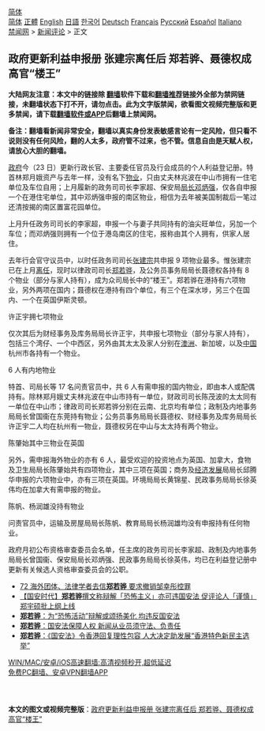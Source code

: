  <!-- 面包屑导航 --> <div class="breadcrumb"><!-- GTranslate: https://gtranslate.io/ -->  <div class="switcher notranslate">  <div class="selected">  <a href="#" onclick="return false;"> 简体</a>  </div>  <div class="option">  <a href="https://www.bannedbook.org" onclick="doGTranslate('zh-CN|zh-CN');jQuery('div.switcher div.selected a').html(jQuery(this).html());return false;" title="简体中文" class="nturl selected"> 简体</a>  <a href="https://www.bannedbook.org/zh-tw/" onclick="doGTranslate('zh-CN|zh-TW');jQuery('div.switcher div.selected a').html(jQuery(this).html());return false;" title="繁體中文" class="nturl"> 正體</a>  <a href="https://www.bannedbook.org/en/" onclick="doGTranslate('zh-CN|en');jQuery('div.switcher div.selected a').html(jQuery(this).html());return false;" title="English" class="nturl"> English</a>  <a href="https://www.bannedbook.org/ja/" onclick="doGTranslate('zh-CN|ja');jQuery('div.switcher div.selected a').html(jQuery(this).html());return false;" title="日本語" class="nturl"> 日語</a>  <a href="https://www.bannedbook.org/ko/" onclick="doGTranslate('zh-CN|ko');jQuery('div.switcher div.selected a').html(jQuery(this).html());return false;" title="한국어" class="nturl"> 한국어</a>  <a href="https://www.bannedbook.org/de/" onclick="doGTranslate('zh-CN|de');jQuery('div.switcher div.selected a').html(jQuery(this).html());return false;" title="Deutsch" class="nturl"> Deutsch</a>  <a href="https://www.bannedbook.org/fr/" onclick="doGTranslate('zh-CN|fr');jQuery('div.switcher div.selected a').html(jQuery(this).html());return false;" title="Français" class="nturl"> Français</a>  <a href="https://www.bannedbook.org/ru/" onclick="doGTranslate('zh-CN|ru');jQuery('div.switcher div.selected a').html(jQuery(this).html());return false;" title="Русский" class="nturl"> Русский</a>  <a href="https://www.bannedbook.org/es/" onclick="doGTranslate('zh-CN|es');jQuery('div.switcher div.selected a').html(jQuery(this).html());return false;" title="Español" class="nturl"> Español</a>  <a href="https://www.bannedbook.org/it/" onclick="doGTranslate('zh-CN|it');jQuery('div.switcher div.selected a').html(jQuery(this).html());return false;" title="Italiano" class="nturl"> Italiano</a>  </div>  </div>      <div class='breadcrumb-sub'><!-- Breadcrumb NavXT 6.3.0 --> <a href="https://www.bannedbook.org/" class="home">禁闻网</a> &gt; <a href="https://www.bannedbook.org/bnews/comments/" class="category">新闻评论</a> &gt; 正文</div></div><h2>政府更新利益申报册 张建宗离任后 郑若骅、聂德权成高官“楼王”</h2> <p class="notice"><b>大陆网友注意：本文中的链接除 <a href="https://github.com/bannedbook/fanqiang" >翻墙</a>软件下载和<a href="https://github.com/killgcd/justmysocks/blob/master/README.md">翻墙推荐</a>链接外全部为禁网链接，未翻墙状态下打不开，请勿点击。此为文字版禁闻，欲看图文视频完整版和更多禁闻，请下载<a href="https://github.com/bannedbook/fanqiang">翻墙软件或APP</a>后翻墙上禁闻网。</p><p>备注：翻墙看新闻非常安全，翻墙以真实身份发表敏感言论有一定风险，但只看不说则没有任何风险，翻的人太多，政府管不过来，也不管。信息自由是天赋人权，请放心大胆的翻墙。</b></p>  <div class="entry">  <p><a href="https://www.bannedbook.org/bnews/tag/%e6%94%bf%e5%ba%9c/" class="st_tag internal_tag" rel="tag" title="标签 政府 下的日志">政府</a>今（23 日）更新行政长官、主要委任官员及行会成员的个人利益登记册。特首林郑月娥资产与去年一样，没有名下<a href="https://www.bannedbook.org/bnews/tag/%E7%89%A9%E4%B8%9A/" class="st_tag internal_tag" rel="tag" title="标签 物业 下的日志">物业</a>，只由丈夫林兆波在中山市拥有一住宅单位及车位自用；上月履新的政务司司长李家超、保安局<a href="https://www.bannedbook.org/bnews/tag/%E5%B1%80%E9%95%BF/" class="st_tag internal_tag" rel="tag" title="标签 局长 下的日志">局长</a><a href="https://www.bannedbook.org/bnews/tag/%E9%82%93%E7%82%B3%E5%BC%BA/" class="st_tag internal_tag" rel="tag" title="标签 邓炳强 下的日志">邓炳强</a>，仅各自申报一个在港住宅单位，其中邓炳强申报的南区物业，相信为去年被美国制裁后一笔过还清按揭的南区置富花园单位。</p> <p>上月升任政务司司长的李家超，申报一个与妻子共同持有的油尖旺单位，另加一个车位；而邓炳强则拥有一个位于港岛南区的住宅，报称由其个人拥有，供家人居住。</p> <p>去年行会官守议员中，以时任政务司司长<a href="https://www.bannedbook.org/bnews/tag/%E5%BC%A0%E5%BB%BA%E5%AE%97/" class="st_tag internal_tag" rel="tag" title="标签 张建宗 下的日志">张建宗</a>共申报 9 项物业最多。惟张建宗已在上月<a href="https://www.bannedbook.org/bnews/tag/%E7%A6%BB%E4%BB%BB/" class="st_tag internal_tag" rel="tag" title="标签 离任 下的日志">离任</a>，现时以律政司司长<a href="https://www.bannedbook.org/bnews/tag/%E9%83%91%E8%8B%A5%E9%AA%85/" class="st_tag internal_tag" rel="tag" title="标签 郑若骅 下的日志">郑若骅</a>，及公务员事务局局长聂德权各持有 8 个物业（部分与家人持有），成为众司局长中的“楼王”。郑若骅在港持有六项物业，另外两项在国内；聂德权在港持有四个单位，有三个在深水埗，另三个在国内、一个在英国伊斯灵顿。</p>  <p>许正宇拥七项物业</p> <p>仅次其后为财经事务及库务局局长许正宇，共申报七项物业（部分与家人持有），包括三个湾仔、一个中西区，另外由其太太及家人分别在<a href="https://www.bannedbook.org/bnews/tag/%e6%be%b3%e6%b4%b2/" class="st_tag internal_tag" rel="tag" title="标签 澳洲 下的日志">澳洲</a>、新加坡，以及<span class='wp_keywordlink_affiliate'><a href="https://www.bannedbook.org/" title="中国" target="_blank">中国</a></span>杭州市各持有一个物业。</p> <p>6 人有内地物业</p>  <p>特首、司局长等 17 名问责官员中，共 6 人有需申报的国内物业，即由本人或配偶持有。除林郑月娥丈夫林兆波在中山市持有一单位，财政司司长陈茂波的太太同有一单位在中山市；律政司司长郑若骅分别在云南、北京均有单位；政制及内地事务局局长曾国衞在东莞持有物业；公务员事务局局长聂德权、财经事务及库务局局长许正宇二人均在杭州有一物业，聂德权另在中山与太太持有两个物业。</p> <p>陈肇始其中三物业在英国</p> <p>另外，需申报海外物业的亦有 6 人，最受欢迎的投资地点为英国、加拿大，食物及卫生局局长陈肇始共有四项物业，其中三项在英国；商务及<span class='wp_keywordlink'><a href="https://www.bannedbook.org/forum2/topic869.html" title="宪政、法治和经济发展——走向市场经济的制度保障" target="_blank">经济发展</a></span>局局长邱腾华申报的六项物业中，亦有三项在英国。环境局局长黄锦星、民政事务局局长徐英伟均在加拿大有需申报的物业。</p>  <p>陈帆、杨润雄没持有物业</p> <p>问责官员中，运输及房屋局局长陈帆、教育局局长杨润雄均没有申报持有任何物业。</p> <p>政府月初公布资格审查委员会名单，任主席的政务司司长李家超、政制及内地事务局局长曾国衞、保安局局长邓炳强、民政事务局局长徐英伟，均已在利益登记册中更新有关候选人资格审查委员会的公职。</p>  <ul class='op-related-articles' title='相关阅读'> <li><a href='https://www.bannedbook.org/bnews/comments/20210721/1591356.html' target='_blank'>72 海外团体、法律学者去信<b>郑若骅</b> 要求撤销邹幸彤控罪</a></li> <li><a href='https://www.bannedbook.org/bnews/headline/20210712/1585572.html' target='_blank'>【国安时代】<b>郑若骅</b>撰文称辩解「恐怖主义」亦可违国安法 促评论人「谨慎」 郑宇硕批上纲上线</a></li> <li><a href='https://www.bannedbook.org/bnews/comments/20210712/1585379.html' target='_blank'><b>郑若骅</b>：为“恐怖活动”辩解或颂扬美化 均违反国安法</a></li> <li><a href='https://www.bannedbook.org/bnews/comments/20210705/1580929.html' target='_blank'><b>郑若骅</b>：国安法保障人权 新闻从业员须守法、负责任</a></li> <li><a href='https://www.bannedbook.org/bnews/comments/20210701/1578141.html' target='_blank'><b>郑若骅</b>：《国安法》令香港回复理性包容 人大决定助发展“香港特色新民主选举”</a></li> </ul> <p class="texttj"> <a href="https://github.com/bannedbook/fanqiang/wiki/V2ray%E6%9C%BA%E5%9C%BA" target="_blank">WIN/MAC/安卓/iOS高速翻墙:高清视频秒开,超低延迟</a><br/> <a href="https://github.com/bannedbook/fanqiang/wiki/%E7%A6%81%E9%97%BB%E7%BD%91%E5%AE%89%E5%8D%93%E7%BF%BB%E5%A2%99%E6%96%B0%E9%97%BBAPP" target="_blank">免费PC翻墙、安卓VPN翻墙APP</a></p><p> </p><a name='sharetosocial'></a>  <div style="margin-bottom:5px;padding-bottom:5px;clear:both"> <div id="archive-pix-1" class="banner-ads"> <!-- AuctionX Display platform tag START --> <div id="26318x728x90x621x_ADSLOT2" clicktrack="%%CLICK_URL_ESC%%"></div> <!-- AuctionX Display platform tag END --> </div> <div id="archive-pix-2" class="banner-ads"> <!-- AuctionX Display platform tag START --> <div id="26315x300x250x621x_ADSLOT2" clicktrack="%%CLICK_URL_ESC%%"></div> <!-- AuctionX Display platform tag END --> </div> </div>  <div id="archive-pix-1" class="banner-ads"> <!-- AuctionX Display platform tag START --> <div id="26318x728x90x621x_ADSLOT3" clicktrack="%%CLICK_URL_ESC%%"></div> <!-- AuctionX Display platform tag END --> </div> <div><b>本文的图文或视频完整版</b>：<a href='https://www.bannedbook.org/bnews/comments/20210724/1592963.html'>政府更新利益申报册 张建宗离任后 郑若骅、聂德权成高官“楼王”</a></div>  </div><!--END ENTRY--> 